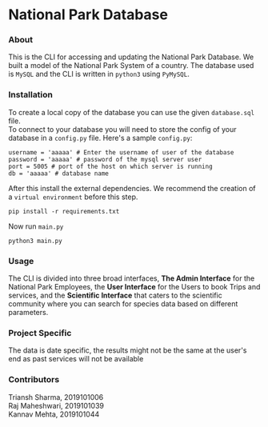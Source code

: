 # National Park Database #

### About ###
This is the CLI for accessing and updating 
the National Park Database. We built
a model of the National Park System of a country.
The database used is `MySQL` and the CLI is written 
in `python3` using `PyMySQL`.

### Installation ###
To create a local copy of the database you can use
the given `database.sql` file.
\
To connect to your database you will need
 to store the config of your database in a 
`config.py` file. 
Here's a sample `config.py`:
```
username = 'aaaaa' # Enter the username of user of the database
password = 'aaaaa' # password of the mysql server user
port = 5005 # port of the host on which server is running
db = 'aaaaa' # database name
```
After this install the external dependencies.
We recommend the creation of a `virtual environment` 
before this step.
```
pip install -r requirements.txt
```
Now run `main.py`
```
python3 main.py
```
### Usage ###
The CLI is divided into three broad interfaces,
**The Admin Interface** for the National Park 
Employees, the **User Interface** for the Users to 
book Trips and services, and the **Scientific
Interface** that caters to the scientific community
where you can search for species data based on different
parameters.

### Project Specific ###
The data is date specific, the results might not be the
same at the user's end as past services will not be available 

### Contributors ###
Triansh Sharma, 2019101006 \
Raj Maheshwari, 2019101039 \
Kannav Mehta, 2019101044
